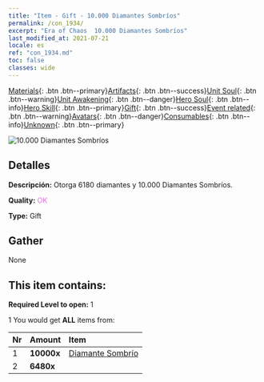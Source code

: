 ```yaml
---
title: "Item - Gift - 10.000 Diamantes Sombríos"
permalink: /con_1934/
excerpt: "Era of Chaos  10.000 Diamantes Sombríos"
last_modified_at: 2021-07-21
locale: es
ref: "con_1934.md"
toc: false
classes: wide
---
```

 [Materials](/ItemsES/){: .btn .btn--primary}[Artifacts](/ItemsES/Artifacts/){: .btn .btn--success}[Unit Soul](/ItemsES/UnitSoul/){: .btn .btn--warning}[Unit Awakening](/ItemsES/UnitAwakening/){: .btn .btn--danger}[Hero Soul](/ItemsES/HeroSoul/){: .btn .btn--info}[Hero Skill](/ItemsES/HeroSkill/){: .btn .btn--primary}[Gift](/ItemsES/Gift/){: .btn .btn--success}[Event related](/ItemsES/Events/){: .btn .btn--warning}[Avatars](/ItemsES/Avatars/){: .btn .btn--danger}[Consumables](/ItemsES/Consumables/){: .btn .btn--info}[Unknown](/ItemsES/Unknown/){: .btn .btn--primary}

 ![10.000 Diamantes Sombríos](/images/t/i_10040.png)

## Detalles
 **Descripción:** Otorga 6180 diamantes y 10.000 Diamantes Sombríos.

 **Quality:** <span style="color: #DA70D6">OK</span>

 **Type:** Gift

## Gather

  None

## This item contains:

 **Required Level to open:** 1

 1 You would get **ALL** items  from:

  | Nr | Amount |     Item    |
  |:---|:-------|:------------|
  | 1 |  **10000x** | [Diamante Sombrío](/ItemsES/con_554/) |  | 
  | 2 |  **6480x** | <i class="fas fa-gem"/> |  | 
